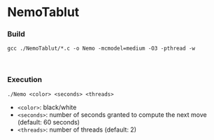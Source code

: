 # NemoTablut

### Build
`gcc ./NemoTablut/*.c -o Nemo -mcmodel=medium -O3 -pthread -w`

<br/>

### Execution
`./Nemo <color> <seconds> <threads>`

  - `<color>`: black/white
  - `<seconds>`: number of seconds granted to compute the next move (default: 60 seconds)
  - `<threads>`: number of threads (default: 2)
